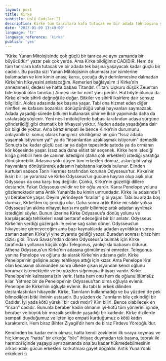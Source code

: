 ```yaml
---
layout: post
title: Kirke
subtitle: Ünlü Cadılar-II
description: Kirke tüm tanrılara kafa tutacak ve bir adada tek başına yaşayacak kadar güçlü bir cadıdır.
date: '2023-01-09 13:40:00'
language: 'tr'
language_reference: 'kirke'
publish: 'yes'
---
```

“Kirke Yunan Mitolojisinde çok güçlü bir tanrıça ve aynı zamanda bir büyücüdür” yazar pek çok yerde. Ama Kirke bildiğimiz CADIDIR. Hem de tüm tanrılara kafa tutacak ve bir adada tek başına yaşayacak kadar güçlü bir cadıdır.
Bu postta sizi Yunan Mitolojisinin okunması zor isimlerine bulamadan ve kim kimin anası, karısı, çocuğu diye derinlemesine dalmadan Kirke’nin hikayesini anlatacağım.
Kemerleri bağlayalım :)
Kirke’nin anneannesi, dedesi ve hatta babası Titandır. (Titan: Uçkuru düşük Zeus’tan bile büyük olan tanrılar.) Annesi ise bir nimf yani peridir. Hal böyle olunca da Kirke elinde sihirli değneği ile doğar. Bitkiler ve sihirli iksirlere dair sonsuz bilgilidir. Aiolos adasında tek başına yaşar. Tabi ona hizmet eden diğer nimfleri ve kafasını bozanları dönüştürdüğü vahşi hayvanları saymazsak. Adada yaşadığı sürede bitkileri kullanarak sihir ve iksir yapımında daha da ustalaştığı söylenir.
Yeni nesil mitolojilerde babası tarafından adaya sürgüne gönderildiği gibi dramatik bir hikayesi yoktur. Neden adada yaşadığına dair bir bilgi de yoktur. Ama biraz empati ile bence Kirke’nin durumunu anlayabiliriz: sonuç olarak hangimiz sıkıldığımız bir gün “Issız adada yaşamak istiyorum ya!” ya da “insanlardan uzaklaşmak istiyorum” demedik. Sonuçta bu kadar güçlü cadılar ya dağın tepesinde şatoda ya da ormanın kör köşesinde yaşar.
Issız ada daha elitist bir seçenek.
Kirke hem istediği kılığa girebilir hem de canının istediğini (daha çok erkekleri) istediği yaratığa dönüştürebilir. Adasına yolu düşen tüm erkekleri domuz, aslan gibi vahşi hayvanlara dönüştürerek adasının habitatına katkıda bulunur. Elinden kurtulan sadece Tanrı Hermes tarafından korunan Odysseus’tur. Kirke’nin iksiri bir işe yaramaz ve Kirke Odysseus’un gücüne hayran olup aşık olur. Odysseus da ona karşı boş değildir. Çünkü, Kirke’nin güzelliği dillere destandır.
Fakat Odysseus evlidir ve bir oğlu vardır. Karısı Penelope yolunu gözlemektedir ama Antik Yunan’da bu kimin umrundadır.
Kirke ile adasında 1 yıl beraberce yaşar. Deyim yerindeyse “krallar” gibi yaşar. Tabi bu arada boş durmaz, Kirke’den üç çocuğu olur. Daha sonra artık Kirke mi sıkılır yoksa Odysseus’un aklına nihayet karısı mı gelir bilinmez artık adadan ayrılmak istediğini söyler. Bunun üzerine Kirke	Odysseus’a dönüş yolunu ve karşılaşacağı tehlikeleri nasıl bertaraf edeceğini 						bir	 bir anlatır.
Odysseus Kirke’nin verdiği güzergah ile evine sağ salim döner. Odysseus’un hikayesine girmeyeceğim ama bazı kaynaklarda adadan ayrıldıktan sonra zaman zaman Kirke’yi yine ziyarete geldiği yazar.
Buradan sonrası biraz hint dizisi gibi: Truva Savaşı’ndan dönen Odysseus’u bulmak için Kirke tarafından yollanan küçük oğlu Telegonus, yanlışlıkla babasını öldürür. Athena Odysseus’un Kirke’nin adasına gömülmesini emreder. Telegonus yanına Penelope ve oğlunu				 da alarak Kirke’nin adasına gelir.
Kirke Penelope’nin gelişine adayı tehlikeye attığı için kızar. Ama Penelope Kral olan kocasının ölümünden sonra ülkede çıkan isyandan kendi oğlunu korumak istemektedir ve bu yüzden sığınmaya ihtiyacı vardır. Kirke Penelope’nin kalmasına izin verir. Hatta hem onu hem de oğlunu ölümsüz kılar. Yetmez bir de Penelope’nin Odysseus’tan olma oğluyla evlenir. Penelope de Kirke’nin oğluyla evlenir.
Bu tabi ki erkek dilinden destanlaştırılan hikayedir.
Kirke, Tanrıların kullanmadığı  ve bu yüzden de pek bilmedikleri bitki ilminin ustasıdır. Bu yüzden de Tanrıların bile çekindiği bir Cadıdır. İyi yada kötü yürekli bir cadı mıdır? Kim bilir!. Bence olabilecek en “insan” cadıdır. Bununla beraber kadın olmanın iyi-kötü tüm yönlerini içinde, beraber ve büyük bir mozaik şeklinde yaşadığı bir kadındır. Kirke dizilerde sempati duyduğumuz ve içten içe empati kurduğumuz o kötü kadın karakterdir. Hem biraz Bihter Ziyagil’dir hem de biraz Firdevs Yöreoğlu’dur.

Kendinden bu kadar emin olması, hatta kendi zevklerini ilk sıraya koyması ve hiç kimseye “hatta” bir erkeğe “bile” ihtiyaç duymadan tek başına, toprak ile harmoni içinde yaşayıp aynı zamanda ona bu kadar hükmedebilmesinin arkasındaki gücün erkekleri korkutması gayet doğaldır.
Antik Yunan’daki erkekleri :)
